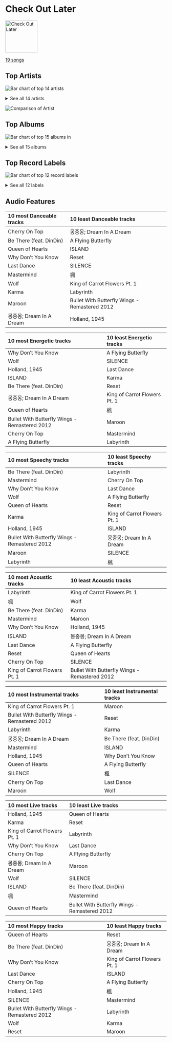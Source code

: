 # Check Out Later


<img src="https://mosaic.scdn.co/640/ab67616d0000b27312626c137c7684fe1662a4f3ab67616d0000b2732ced1760b648799e697e8e02ab67616d0000b273ac815bdd584468a7aa0216e1ab67616d0000b273be123bb6b40736bf093870bd" alt="Check Out Later" width="100" />

[19 songs](check_out_later_tracks.md)

## Top Artists

![Bar chart of top 14 artists](../images/playlists/check_out_later/artists.png)


<details>
<summary>See all 14 artists</summary>

|   Number of Tracks | Art                                                                                              | Artist                                     | 🔗                                                           |
|-------------------:|:-------------------------------------------------------------------------------------------------|:-------------------------------------------|:------------------------------------------------------------|
|                  4 | <img src="https://i.scdn.co/image/ab6761610000e5eb5a00969a4698c3132a15fbb0" alt="" width="50" /> | [Taylor Swift](../artists/taylor_swift.md) | [🔗](https://open.spotify.com/artist/06HL4z0CvFAxyc27GXpf02) |
|                  3 | <img src="https://i.scdn.co/image/ab6761610000e5eba3c1fca063ed673aed61c885" alt="" width="50" /> | YOUHA                                      | [🔗](https://open.spotify.com/artist/2lZFlNiQMLa2fuX3pkXcan) |
|                  2 | <img src="https://i.scdn.co/image/731f5f71de27c36300d2cf71a7f9cd7f389d0bf7" alt="" width="50" /> | Neutral Milk Hotel                         | [🔗](https://open.spotify.com/artist/2ooIqOf4X2uz4mMptXCtie) |
|                  2 | <img src="https://i.scdn.co/image/ab6761610000e5eb65b7b48eeac1b113c75f2295" alt="" width="50" /> | YB                                         | [🔗](https://open.spotify.com/artist/1rpgxJZxZMLnFNc1Jmyov5) |
|                  1 | <img src="https://i.scdn.co/image/ab6761610000e5ebd2c56b558b75841a77d7ea09" alt="" width="50" /> | Nucksal                                    | [🔗](https://open.spotify.com/artist/6v5cGuRCZKq08nLI4WXJuB) |
|                  1 | <img src="https://i.scdn.co/image/ab6761610000e5eb5b1a291b0a6a689091d54d8b" alt="" width="50" /> | IVE                                        | [🔗](https://open.spotify.com/artist/6RHTUrRF63xao58xh9FXYJ) |
|                  1 | <img src="https://i.scdn.co/image/ab67616d0000b27312626c137c7684fe1662a4f3" alt="" width="50" /> | HAEUN                                      | [🔗](https://open.spotify.com/artist/5JIuf9fLWCKGSpUDMTolAI) |
|                  1 | <img src="https://i.scdn.co/image/ab6761610000e5eb1a7d0845c3b7e2f130264957" alt="" width="50" /> | The Smashing Pumpkins                      | [🔗](https://open.spotify.com/artist/40Yq4vzPs9VNUrIBG5Jr2i) |
|                  1 | <img src="https://i.scdn.co/image/ab6761610000e5eb465b1b62cf6eca8f851aaabc" alt="" width="50" /> | [EXO](../artists/exo.md)                   | [🔗](https://open.spotify.com/artist/3cjEqqelV9zb4BYE3qDQ4O) |
|                  1 | <img src="https://i.scdn.co/image/ab6761610000e5eb805669a8af3067839e92d762" alt="" width="50" /> | TEN                                        | [🔗](https://open.spotify.com/artist/3Q5Qep7ytrjVleNnMnntgQ) |
|                  1 | <img src="https://i.scdn.co/image/ab6761610000e5eb02b3aa55ba238b2ceafb09da" alt="" width="50" /> | Jay Chou                                   | [🔗](https://open.spotify.com/artist/2elBjNSdBE2Y3f0j1mjrql) |
|                  1 | <img src="https://i.scdn.co/image/ab6761610000e5eb93c6f21062da1ef012275ff6" alt="" width="50" /> | [CHUNG HA](../artists/chung_ha.md)         | [🔗](https://open.spotify.com/artist/2PSJ6YriU7JsFucxACpU7Y) |
|                  1 | <img src="https://i.scdn.co/image/ab6761610000e5eb196f5af772aeb1bdd3a6be65" alt="" width="50" /> | [(G)I-DLE](../artists/_g_i_dle.md)         | [🔗](https://open.spotify.com/artist/2AfmfGFbe0A0WsTYm0SDTx) |
|                  1 | <img src="https://i.scdn.co/image/ab6761610000e5eb3a6cd2bfd57fe54535d1fe03" alt="" width="50" /> | DinDin                                     | [🔗](https://open.spotify.com/artist/0ugLySQOBIlvWTodx22Wao) |

</details>


![Comparison of Artist](../images/check_out_later/artists_comparison.png)

## Top Albums

![Bar chart of top 15 albums in](../images/playlists/check_out_later/albums.png)


<details>
<summary>See all 15 albums</summary>

|   Number of Tracks | Art                                                                                              | Album                                                   | 🔗                                                          |
|-------------------:|:-------------------------------------------------------------------------------------------------|:--------------------------------------------------------|:-----------------------------------------------------------|
|                  4 | <img src="https://i.scdn.co/image/ab67616d0000b273bb54dde68cd23e2a268ae0f5" alt="" width="50" /> | Midnights                                               | [🔗](https://open.spotify.com/album/151w1FgRZfnKZA9FEcg9Z3) |
|                  2 | <img src="https://i.scdn.co/image/ab67616d0000b273589ce9a911c6e65b1f80c558" alt="" width="50" /> | In the Aeroplane Over the Sea                           | [🔗](https://open.spotify.com/album/0vVekV45lOaVKs6RZQQNob) |
|                  1 | <img src="https://i.scdn.co/image/ab67616d0000b27329778e54aa437b78f3520b0e" alt="" width="50" /> | 몽중몽; Dream In A Dream - SM STATION                      | [🔗](https://open.spotify.com/album/0uPf4jcvMQow0FNkIOxHZF) |
|                  1 | <img src="https://i.scdn.co/image/ab67616d0000b27357a6f5928952c277c4407f98" alt="" width="50" /> | love you more,                                          | [🔗](https://open.spotify.com/album/3g2OiEeQKfggUe6ViYeLSC) |
|                  1 | <img src="https://i.scdn.co/image/ab67616d0000b27312626c137c7684fe1662a4f3" alt="" width="50" /> | Winter Special (feat. DinDin)                           | [🔗](https://open.spotify.com/album/5uHVoQ3iICRMjiWws80QhA) |
|                  1 | <img src="https://i.scdn.co/image/ab67616d0000b273be123bb6b40736bf093870bd" alt="" width="50" /> | Why Be?                                                 | [🔗](https://open.spotify.com/album/4S5PRo1gVG9BvRnCcdYzdS) |
|                  1 | <img src="https://i.scdn.co/image/ab67616d0000b2732795c34a8931367a0916de54" alt="" width="50" /> | The 1st Album 'XOXO' (Repackage)                        | [🔗](https://open.spotify.com/album/4qduCvpyBL5hGYdBvCvcDA) |
|                  1 | <img src="https://i.scdn.co/image/ab67616d0000b2732ced1760b648799e697e8e02" alt="" width="50" /> | Taxidriver OST Part.1                                   | [🔗](https://open.spotify.com/album/3PNXlS9tggXmCm1hrlHDcQ) |
|                  1 | <img src="https://i.scdn.co/image/ab67616d0000b273431ac6e6f393acf475730ec6" alt="" width="50" /> | Mellon Collie And The Infinite Sadness (Deluxe Edition) | [🔗](https://open.spotify.com/album/55RhFRyQFihIyGf61MgcfV) |
|                  1 | <img src="https://i.scdn.co/image/ab67616d0000b273bd8c4b8999cdc5af790b91b2" alt="" width="50" /> | ISLAND                                                  | [🔗](https://open.spotify.com/album/252HrrsALUd5ysKCJuRCur) |
|                  1 | <img src="https://i.scdn.co/image/ab67616d0000b273ac815bdd584468a7aa0216e1" alt="" width="50" /> | I love                                                  | [🔗](https://open.spotify.com/album/2Hyuin3i1cSZ1FlQFeCPZH) |
|                  1 | <img src="https://i.scdn.co/image/ab67616d0000b273ce3eb674753352bcaa0ec45b" alt="" width="50" /> | Hands on Me                                             | [🔗](https://open.spotify.com/album/7KM1Yi5xYv3O6OcKsEeV83) |
|                  1 | <img src="https://i.scdn.co/image/ab67616d0000b2732491a35e8c5f8a746f45a8b9" alt="" width="50" /> | ELEVEN -Japanese version-                               | [🔗](https://open.spotify.com/album/3T3STfBHgL2LRv4CGlJTAN) |
|                  1 | <img src="https://i.scdn.co/image/ab67616d0000b273a27cc2d12832101090ab0363" alt="" width="50" /> | Cherry On Top                                           | [🔗](https://open.spotify.com/album/7sEDri9xLbg6a27CPoD1v2) |
|                  1 | <img src="https://i.scdn.co/image/ab67616d0000b27352667a927da106f60947413a" alt="" width="50" /> | 11月的蕭邦                                                  | [🔗](https://open.spotify.com/album/6rRydp9XlVoLfTtA3qpWcn) |

</details>


## Top Record Labels

![Bar chart of top 12 record labels](../images/playlists/check_out_later/labels.png)


<details>
<summary>See all 12 labels</summary>

|   Number of Tracks | Label                                                               |
|-------------------:|:--------------------------------------------------------------------|
|                  4 | [Universal Music LLC](../labels/universal_music_llc.md)             |
|                  4 | [Taylor Swift](../labels/taylor_swift.md)                           |
|                  2 | [SM Entertainment](../labels/sm_entertainment.md)                   |
|                  2 | [Merge Records](../labels/merge_records.md)                         |
|                  1 | [Virgin Records](../labels/virgin_records.md)                       |
|                  1 | [Stone Music Entertainment](../labels/stone_music_entertainment.md) |
|                  1 | [Sony Music Labels Inc.](../labels/sony_music_labels_inc_.md)       |
|                  1 | [SBS Contents Hub Co.](../labels/sbs_contents_hub_co_.md)           |
|                  1 | [Music Recipe](../labels/music_recipe.md)                           |
|                  1 | [JVR](../labels/jvr.md)                                             |
|                  1 | [GH Entertainment](../labels/gh_entertainment.md)                   |
|                  1 | [CUBE ENTERTAINMENT](../labels/cube_entertainment.md)               |

</details>


## Audio Features

| 10 most Danceable tracks   | 10 least Danceable tracks                     |
|:---------------------------|:----------------------------------------------|
| Cherry On Top              | 몽중몽; Dream In A Dream                         |
| Be There (feat. DinDin)    | A Flying Butterfly                            |
| Queen of Hearts            | ISLAND                                        |
| Why Don’t You Know         | Reset                                         |
| Last Dance                 | SILENCE                                       |
| Mastermind                 | 楓                                             |
| Wolf                       | King of Carrot Flowers Pt. 1                  |
| Karma                      | Labyrinth                                     |
| Maroon                     | Bullet With Butterfly Wings - Remastered 2012 |
| 몽중몽; Dream In A Dream      | Holland, 1945                                 |

| 10 most Energetic tracks                      | 10 least Energetic tracks    |
|:----------------------------------------------|:-----------------------------|
| Why Don’t You Know                            | A Flying Butterfly           |
| Wolf                                          | SILENCE                      |
| Holland, 1945                                 | Last Dance                   |
| ISLAND                                        | Karma                        |
| Be There (feat. DinDin)                       | Reset                        |
| 몽중몽; Dream In A Dream                         | King of Carrot Flowers Pt. 1 |
| Queen of Hearts                               | 楓                            |
| Bullet With Butterfly Wings - Remastered 2012 | Maroon                       |
| Cherry On Top                                 | Mastermind                   |
| A Flying Butterfly                            | Labyrinth                    |

| 10 most Speechy tracks                        | 10 least Speechy tracks      |
|:----------------------------------------------|:-----------------------------|
| Be There (feat. DinDin)                       | Labyrinth                    |
| Mastermind                                    | Cherry On Top                |
| Why Don’t You Know                            | Last Dance                   |
| Wolf                                          | A Flying Butterfly           |
| Queen of Hearts                               | Reset                        |
| Karma                                         | King of Carrot Flowers Pt. 1 |
| Holland, 1945                                 | ISLAND                       |
| Bullet With Butterfly Wings - Remastered 2012 | 몽중몽; Dream In A Dream        |
| Maroon                                        | SILENCE                      |
| Labyrinth                                     | 楓                            |

| 10 most Acoustic tracks      | 10 least Acoustic tracks                      |
|:-----------------------------|:----------------------------------------------|
| Labyrinth                    | King of Carrot Flowers Pt. 1                  |
| 楓                            | Wolf                                          |
| Be There (feat. DinDin)      | Karma                                         |
| Mastermind                   | Maroon                                        |
| Why Don’t You Know           | Holland, 1945                                 |
| ISLAND                       | 몽중몽; Dream In A Dream                         |
| Last Dance                   | A Flying Butterfly                            |
| Reset                        | Queen of Hearts                               |
| Cherry On Top                | SILENCE                                       |
| King of Carrot Flowers Pt. 1 | Bullet With Butterfly Wings - Remastered 2012 |

| 10 most Instrumental tracks                   | 10 least Instrumental tracks   |
|:----------------------------------------------|:-------------------------------|
| King of Carrot Flowers Pt. 1                  | Maroon                         |
| Bullet With Butterfly Wings - Remastered 2012 | Reset                          |
| Labyrinth                                     | Karma                          |
| 몽중몽; Dream In A Dream                         | Be There (feat. DinDin)        |
| Mastermind                                    | ISLAND                         |
| Holland, 1945                                 | Why Don’t You Know             |
| Queen of Hearts                               | A Flying Butterfly             |
| SILENCE                                       | 楓                              |
| Cherry On Top                                 | Last Dance                     |
| Maroon                                        | Wolf                           |

| 10 most Live tracks          | 10 least Live tracks                          |
|:-----------------------------|:----------------------------------------------|
| Holland, 1945                | Queen of Hearts                               |
| Karma                        | Reset                                         |
| King of Carrot Flowers Pt. 1 | Labyrinth                                     |
| Why Don’t You Know           | Last Dance                                    |
| Cherry On Top                | A Flying Butterfly                            |
| 몽중몽; Dream In A Dream        | Maroon                                        |
| Wolf                         | SILENCE                                       |
| ISLAND                       | Be There (feat. DinDin)                       |
| 楓                            | Mastermind                                    |
| Queen of Hearts              | Bullet With Butterfly Wings - Remastered 2012 |

| 10 most Happy tracks                          | 10 least Happy tracks        |
|:----------------------------------------------|:-----------------------------|
| Queen of Hearts                               | Reset                        |
| Be There (feat. DinDin)                       | 몽중몽; Dream In A Dream        |
| Why Don’t You Know                            | King of Carrot Flowers Pt. 1 |
| Last Dance                                    | ISLAND                       |
| Cherry On Top                                 | A Flying Butterfly           |
| Holland, 1945                                 | 楓                            |
| SILENCE                                       | Mastermind                   |
| Bullet With Butterfly Wings - Remastered 2012 | Labyrinth                    |
| Wolf                                          | Karma                        |
| Reset                                         | Maroon                       |
